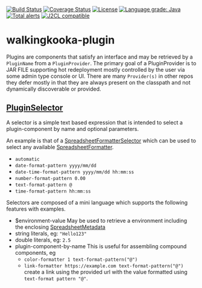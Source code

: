 [![Build Status](https://github.com/mP1/walkingkooka-plugin/actions/workflows/build.yaml/badge.svg)](https://github.com/mP1/walkingkooka-plugin/actions/workflows/build.yaml/badge.svg)
[![Coverage Status](https://coveralls.io/repos/github/mP1/walkingkooka-plugin/badge.svg?branch=master)](https://coveralls.io/repos/github/mP1/walkingkooka-plugin?branch=master)
[![License](https://img.shields.io/badge/License-Apache%202.0-blue.svg)](https://opensource.org/licenses/Apache-2.0)
[![Language grade: Java](https://img.shields.io/lgtm/grade/java/g/mP1/walkingkooka-plugin.svg?logo=lgtm&logoWidth=18)](https://lgtm.com/projects/g/mP1/walkingkooka-plugin/context:java)
[![Total alerts](https://img.shields.io/lgtm/alerts/g/mP1/walkingkooka-plugin.svg?logo=lgtm&logoWidth=18)](https://lgtm.com/projects/g/mP1/walkingkooka-plugin/alerts/)
[![J2CL compatible](https://img.shields.io/badge/J2CL-compatible-brightgreen.svg)](https://github.com/mP1/j2cl-central)

# walkingkooka-plugin
Plugins are components that satisfy an interface and may be retrieved by a `PluginName` from a `PluginProvider`.
The primary goal of a PluginProvider is to JAR FILE supporting hot redeployment mostly controlled by the user via some admin type console or UI.
There are many `Provider(s)` in other repos they defer mostly in that they are always present on the classpath and not dynamically discoverable or provided.

## [PluginSelector](https://github.com/mP1/walkingkooka-plugin/blob/master/src/main/java/walkingkooka/plugin/PluginSelector.java)

A selector is a simple text based expression that is intended to select a plugin-component by name and optional parameters.

An example is that of a [SpreadsheetFormatterSelector](https://github.com/mP1/walkingkooka-spreadsheet/blob/master/src/main/java/walkingkooka/spreadsheet/format/SpreadsheetFormatterSelector.java) which can be used to select
any available [SpreadsheetFormatter](https://github.com/mP1/walkingkooka-spreadsheet/blob/master/src/main/java/walkingkooka/spreadsheet/format/SpreadsheetFormatter.java).

- `automatic`
- `date-format-pattern yyyy/mm/dd`
- `date-time-format-pattern yyyy/mm/dd hh:mm:ss`
- `number-format-pattern 0.00`
- `text-format-pattern @`
- `time-format-pattern hh:mm:ss`

Selectors are composed of a mini language which supports the following features with examples.

- $environment-value May be used to retrieve a environment including the enclosing [SpreadsheetMetadata](https://github.com/mP1/walkingkooka-spreadsheet/blob/master/src/main/java/walkingkooka/spreadsheet/meta/SpreadsheetMetadata.java)
- string literals, eg: `"Hello123"`
- double literals, eg: `2.5`
- plugin-component-by-name This is useful for assembling compound components, 
  eg 
  - `color-formatter 1 text-format-pattern("@")`
  - `link-formatter https://example.com text-format-pattern("@")` create a link using the provided url with the value formatted using `text-format pattern "@"`.